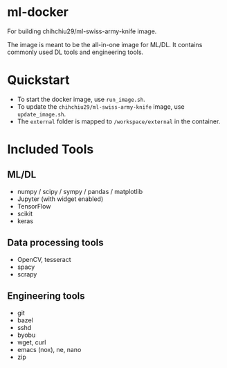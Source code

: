 # ml-docker
For building chihchiu29/ml-swiss-army-knife image.

The image is meant to be the all-in-one image for ML/DL. It contains commonly used DL tools and engineering tools.

# Quickstart

* To start the docker image, use `run_image.sh`.
* To update the `chihchiu29/ml-swiss-army-knife` image, use `update_image.sh`.
* The `external` folder is mapped to `/workspace/external` in the container.

# Included Tools

## ML/DL

* numpy / scipy / sympy / pandas / matplotlib
* Jupyter (with widget enabled)
* TensorFlow
* scikit
* keras

## Data processing tools

* OpenCV, tesseract
* spacy
* scrapy

## Engineering tools

* git
* bazel
* sshd
* byobu
* wget, curl
* emacs (nox), ne, nano
* zip
